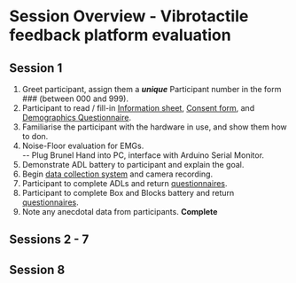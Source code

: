 # Session Overview - Vibrotactile feedback platform evaluation

## Session 1

1. Greet participant, assign them a ***unique*** Participant number in the form ### (between 000 and 999).
2. Participant to read / fill-in [Information sheet](Docs%20and%20Forms/AlexSmith%20Training%20ParticipantInfoSheet%20V1.1.docx), [Consent form](Docs%20and%20Forms/AlexSmith%20Training%20ConsentForm%20V1.1.docx), and [Demographics Questionnaire](Docs%20and%20Forms/AlexSmith%20Training%20DemographicsQuestionnaire%20V1.0.docx).
3. Familiarise the participant with the hardware in use, and show them how to don.
4. Noise-Floor evaluation for EMGs. <br />    -- Plug Brunel Hand into PC, interface with Arduino Serial Monitor.
5. Demonstrate ADL battery to participant and explain the goal.
6. Begin [data collection system](/DataGathering/main.py) and camera recording.
7. Participant to complete ADLs and return [questionnaires](Docs%20and%20Forms/AlexSmith%20Training%20QuestionnairesTLX%20V1.0.docx).
8. Participant to complete Box and Blocks battery and return [questionnaires](Docs%20and%20Forms/AlexSmith%20Training%20QuestionnairesTLX%20V1.0.docx).
9. Note any anecdotal data from participants.
**Complete**

## Sessions 2 - 7

## Session 8
